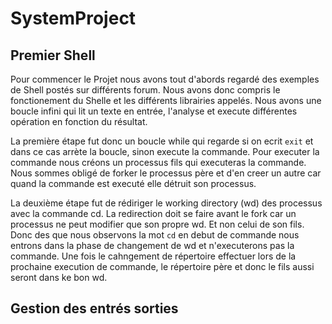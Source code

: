 # SystemProject
## Premier Shell

Pour commencer le Projet nous avons tout d'abords regardé des exemples de Shell postés sur différents forum. Nous avons donc compris le fonctionement du Shelle et les différents librairies appelés. Nous avons une boucle infini qui lit un texte en entrée, l'analyse et execute différentes opération en fonction du résultat.

La première étape fut donc un boucle while qui regarde si on ecrit ```exit``` et dans ce cas arrète la boucle, sinon execute la commande. Pour executer la commande nous créons un processus fils qui executeras la commande. Nous sommes obligé de forker le processus père et d'en creer un autre car quand la commande est executé elle détruit son processus.

La deuxième étape fut de rédiriger le working directory (wd) des processus avec la commande cd. La redirection doit se faire avant le fork car un processus ne peut modifier que son propre wd. Et non celui de son fils. Donc des que nous observons la mot ```cd``` en debut de commande nous entrons dans la phase de changement de wd et n'executerons pas la commande. Une fois le cahngement de répertoire effectuer lors de la prochaine execution de commande, le répertoire père et donc le fils aussi seront dans ke bon wd.

## Gestion des entrés sorties
